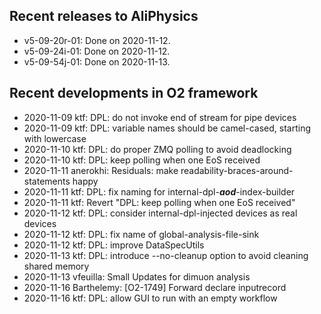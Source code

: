 ## Recent releases to AliPhysics
- v5-09-20r-01: Done on 2020-11-12.
- v5-09-24i-01: Done on 2020-11-12.
- v5-09-54j-01: Done on 2020-11-13.
## Recent developments in O2 framework
- 2020-11-09 ktf: DPL: do not invoke end of stream for pipe devices
- 2020-11-09 ktf: DPL: variable names should be camel-cased, starting with lowercase
- 2020-11-10 ktf: DPL: do proper ZMQ polling to avoid deadlocking
- 2020-11-10 ktf: DPL: keep polling when one EoS received
- 2020-11-11 anerokhi: Residuals: make readability-braces-around-statements happy
- 2020-11-11 ktf: DPL: fix naming for internal-dpl-***aod***-index-builder
- 2020-11-11 ktf: Revert "DPL: keep polling when one EoS received"
- 2020-11-12 ktf: DPL: consider internal-dpl-injected devices as real devices
- 2020-11-12 ktf: DPL: fix name of global-analysis-file-sink
- 2020-11-12 ktf: DPL: improve DataSpecUtils
- 2020-11-13 ktf: DPL: introduce --no-cleanup option to avoid cleaning shared memory
- 2020-11-13 vfeuilla: Small Updates for dimuon analysis
- 2020-11-16 Barthelemy: [O2-1749] Forward declare inputrecord
- 2020-11-16 ktf: DPL: allow GUI to run with an empty workflow
